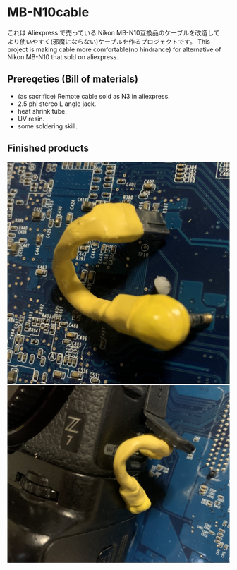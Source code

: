 # MB-N10cable
これは Aliexpress で売っている Nikon MB-N10互換品のケーブルを改造して  
より使いやすく(邪魔にならない)ケーブルを作るプロジェクトです。
This project is making cable more comfortable(no hindrance) for
alternative of Nikon MB-N10 that sold on aliexpress.
## Prereqeties (Bill of materials)
* (as sacrifice) Remote cable sold as N3 in aliexpress.
* 2.5 phi stereo L angle jack.
* heat shrink tube.
* UV resin.
* some soldering skill.
## Finished products
![cable](assembled-cable.jpg)  
![withcamera](suited4camera.jpg)
